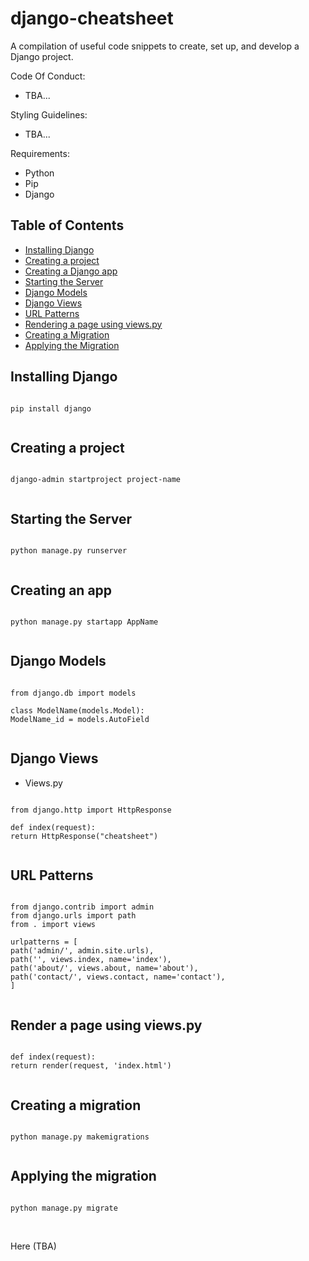 # django-cheatsheet
A compilation of useful code snippets to create, set up, and develop a Django project.

Code Of Conduct:
- TBA...

Styling Guidelines:
- TBA...

Requirements:

- Python
- Pip
- Django

## Table of Contents

- [Installing Django](#install_django)
- [Creating a project](#create_project)
- [Creating a Django app](#createApp)
- [Starting the Server](#start_server)
- [Django Models](#models)
- [Django Views](#views)
- [URL Patterns](#url_patterns)
- [Rendering a page using views.py](#pageRender)
- [Creating a Migration](#migration)
- [Applying the Migration](#migrate)


<a name="install_django"></a>

## Installing Django

<pre><code>
pip install django

</code></pre>


<a name="create_project"></a>

## Creating a project

<pre><code>
django-admin startproject project-name

</code></pre>

<a name="start_server"></a>

## Starting the Server

<pre><code>
python manage.py runserver

</code></pre>

<a name="createApp"></a>

## Creating an app

<pre><code>
python manage.py startapp AppName

</code></pre>


<a name="models"></a>

## Django Models

<pre><code>
from django.db import models

class ModelName(models.Model):
ModelName_id = models.AutoField

</code></pre>

<a name="views"></a>

## Django Views

- Views.py

<pre><code>
from django.http import HttpResponse

def index(request):
return HttpResponse("cheatsheet")

</code></pre>

<a name="url_patterns"></a>

## URL Patterns

<pre><code>
from django.contrib import admin
from django.urls import path
from . import views

urlpatterns = [
path('admin/', admin.site.urls),
path('', views.index, name='index'),
path('about/', views.about, name='about'),
path('contact/', views.contact, name='contact'),
]

</code></pre>

<a name="pageRender"></a>

## Render a page using views.py 

<pre><code>
def index(request):
return render(request, 'index.html')

</code></pre>


<a name="migration"></a>

## Creating a migration

<pre><code>
python manage.py makemigrations

</code></pre>


<a name="migrate"></a>

## Applying the migration

<pre><code>
python manage.py migrate

</code></pre>

<br>
<a>Here (TBA) </a>
